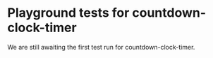 # Playground tests for countdown-clock-timer
We are still awaiting the first test run for countdown-clock-timer.
